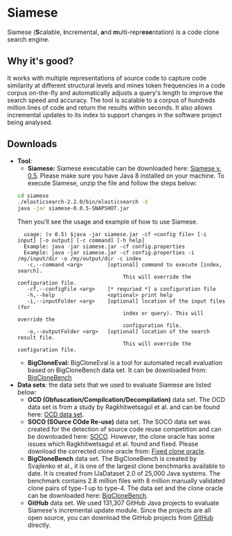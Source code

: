 # Siamese
Siamese (**S**calable, **i**ncremental, **a**nd **m**ulti-repr**ese**ntation) is a code clone search engine.

## Why it's good?
It works with multiple representations of source code to capture code
similarity at different structural levels and mines token frequencies in a code
corpus on-the-fly and automatically adjusts a query's length to improve the
search speed and accuracy. The tool is scalable to a corpus of hundreds million lines of code and return the results within seconds. It also allows incremental updates to its index to support changes in the software project being analysed.

## Downloads
* **Tool**:
    * **Siamese:** Siamese executable can be downloaded here: [Siamese v. 0.5](#). Please make sure you have Java 8 installed on your machine. To execute Siamese, unzip the file and follow the steps below:
    ```bash
    cd siamese
    ./elasticsearch-2.2.0/bin/elasticsearch -d
    java -jar siamese-0.0.5-SNAPSHOT.jar
    ```
    Then you'll see the usage and example of how to use Siamese.
    ```
      usage: (v 0.5) $java -jar siamese.jar -cf <config file> [-i input] [-o output] [-c command] [-h help]
      Example: java -jar siamese.jar -cf config.properties
      Example: java -jar siamese.jar -cf config.properties -i /my/input/dir -o /my/output/dir -c index
       -c,--command <arg>        [optional] command to execute [index, search].
                                      This will override the configuration file.
       -cf,--configFile <arg>    [* requried *] a configuration file
       -h,--help                 <optional> print help
       -i,--inputFolder <arg>    [optional] location of the input files (for
                                      index or query). This will override the
                                      configuration file.
       -o,--outputFolder <arg>   [optional] location of the search result file.
                                      This will override the configuration file.
    ```
    * **BigCloneEval:** BigCloneEval is a tool for automated recall evaluation based on BigCloneBench data set. It can be downloaded from: [BigCloneBench](https://github.com/jeffsvajlenko/BigCloneEval)
* **Data sets**: the data sets that we used to evaluate Siamese are listed below:
    * **OCD (Obfuscation/Compilcation/Decompilation)** data set. The OCD data set is from a study by Ragkhitwetsagul et al. and can be found here: [OCD data set](http://crest.cs.ucl.ac.uk/resources/cloplag/).
    * **SOCO (SOurce COde Re-use)** data set. The SOCO data set was created for the detection of source code reuse competition and can be downloaded here: [SOCO](http://users.dsic.upv.es/grupos/nle/soco/). However, the clone oracle has some issues which Ragkhitwetsagul et al. found and fixed. Please download the corrected clone oracle from: [Fixed clone oracle](http://crest.cs.ucl.ac.uk/fileadmin/crest/cloplag/soco_train_clones_fixed.txt).
    * **BigCloneBench** data set. The BigCloneBench is created by Svajlenko et al., it is one of the largest clone benchmarks available to date. It is created from IJaDataset 2.0 of 25,000 Java systems. The benchmark contains 2.8 million files with 8 million manually validated clone pairs of type-1 up to type-4. The data set and the clone oracle can be downloaded here: [BigCloneBench](https://github.com/jeffsvajlenko/BigCloneEval).
    * **GitHub** data set. We used 131,307 GitHub Java projects to evaluate Siamese's incremental update module. Since the projects are all open source, you can download the GitHub projects from [GitHub](https://github.com) directly.
